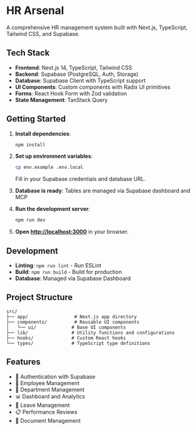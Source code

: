 # HR Arsenal

A comprehensive HR management system built with Next.js, TypeScript, Tailwind CSS, and Supabase.

## Tech Stack

- **Frontend**: Next.js 14, TypeScript, Tailwind CSS
- **Backend**: Supabase (PostgreSQL, Auth, Storage)
- **Database**: Supabase Client with TypeScript support
- **UI Components**: Custom components with Radix UI primitives
- **Forms**: React Hook Form with Zod validation
- **State Management**: TanStack Query

## Getting Started

1. **Install dependencies**:
   ```bash
   npm install
   ```

2. **Set up environment variables**:
   ```bash
   cp env.example .env.local
   ```
   Fill in your Supabase credentials and database URL.

3. **Database is ready**: Tables are managed via Supabase dashboard and MCP

4. **Run the development server**:
   ```bash
   npm run dev
   ```

5. **Open [http://localhost:3000](http://localhost:3000)** in your browser.

## Development

- **Linting**: `npm run lint` - Run ESLint
- **Build**: `npm run build` - Build for production
- **Database**: Managed via Supabase Dashboard

## Project Structure

```
src/
├── app/                 # Next.js app directory
├── components/          # Reusable UI components
│   └── ui/             # Base UI components
├── lib/                # Utility functions and configurations
├── hooks/              # Custom React hooks
└── types/              # TypeScript type definitions
```

## Features

- 🔐 Authentication with Supabase
- 👥 Employee Management
- 🏢 Department Management
- 📊 Dashboard and Analytics
- 📝 Leave Management
- 📋 Performance Reviews
- 📄 Document Management

